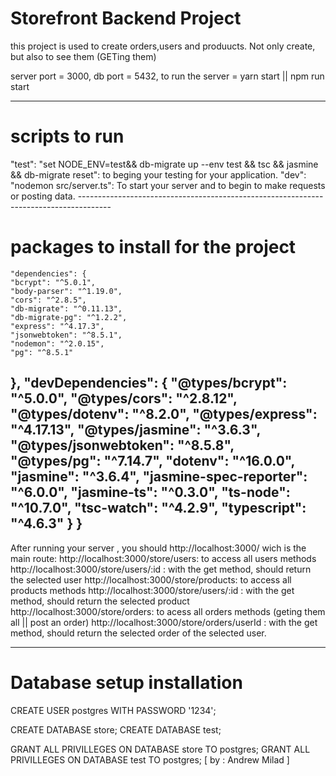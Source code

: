 # Storefront Backend Project

this project is used to create orders,users and produucts. Not only create, but also to see them (GETing them)

server port = 3000,
db port = 5432,
to run the server = yarn start || npm run start

---------------------------------------------------------------------------------
# scripts to run

"test": "set NODE_ENV=test&& db-migrate up --env test && tsc && jasmine && db-migrate reset": to beging your testing for your application.
"dev": "nodemon src/server.ts": To start your server and to begin to make requests or posting data.
    --------------------------------------------------------------------------------------
# packages to install for the project 
    "dependencies": {
    "bcrypt": "^5.0.1",
    "body-parser": "^1.19.0",
    "cors": "^2.8.5",
    "db-migrate": "^0.11.13",
    "db-migrate-pg": "^1.2.2",
    "express": "^4.17.3",
    "jsonwebtoken": "^8.5.1",
    "nodemon": "^2.0.15",
    "pg": "^8.5.1"
  },
  "devDependencies": {
    "@types/bcrypt": "^5.0.0",
    "@types/cors": "^2.8.12",
    "@types/dotenv": "^8.2.0",
    "@types/express": "^4.17.13",
    "@types/jasmine": "^3.6.3",
    "@types/jsonwebtoken": "^8.5.8",
    "@types/pg": "^7.14.7",
    "dotenv": "^16.0.0",
    "jasmine": "^3.6.4",
    "jasmine-spec-reporter": "^6.0.0",
    "jasmine-ts": "^0.3.0",
    "ts-node": "^10.7.0",
    "tsc-watch": "^4.2.9",
    "typescript": "^4.6.3"
  }
}
----------------------------------------------------------------------------------
After running your server , you should http://localhost:3000/ wich is the main route:
http://localhost:3000/store/users: to access all users methods
http://localhost:3000/store/users/:id : with the get method, should return the selected user
http://localhost:3000/store/products: to access all products methods
http://localhost:3000/store/users/:id : with the get method, should return the selected product
http://localhost:3000/store/orders: to acess all orders methods (geting them all || post an order)
http://localhost:3000/store/orders/userId : with the get method, should return the selected order of the selected user.


------------------------------------------------------------------------------------
# Database setup installation
CREATE USER postgres WITH PASSWORD '1234';

CREATE DATABASE store;
CREATE DATABASE test;

GRANT ALL PRIVILLEGES ON DATABASE store TO postgres;
GRANT ALL PRIVILLEGES ON DATABASE test TO postgres;
[ by : Andrew Milad ]
